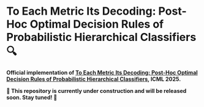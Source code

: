 # To Each Metric Its Decoding: Post-Hoc Optimal Decision Rules of Probabilistic Hierarchical Classifiers 🔍

**Official implementation of [To Each Metric Its Decoding: Post-Hoc Optimal Decision Rules of Probabilistic Hierarchical Classifiers](https://icml.cc/virtual/2025/poster/46401), ICML 2025.**

**🚧 This repository is currently under construction  and will be released soon. Stay tuned! 🚧**
